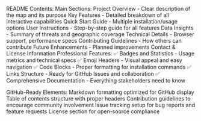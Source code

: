 README Contents:
Main Sections:
Project Overview - Clear description of the map and its purpose
Key Features - Detailed breakdown of all interactive capabilities
Quick Start Guide - Multiple installation/usage options
User Instructions - Step-by-step guide for all features
Data Insights - Summary of threats and geographic coverage
Technical Details - Browser support, performance specs
Contributing Guidelines - How others can contribute
Future Enhancements - Planned improvements
Contact & License Information
Professional Features:
✅ Badges and Statistics - Usage metrics and technical specs
✅ Emoji Headers - Visual appeal and easy navigation
✅ Code Blocks - Proper formatting for installation commands
✅ Links Structure - Ready for GitHub Issues and collaboration
✅ Comprehensive Documentation - Everything stakeholders need to know

GitHub-Ready Elements:
Markdown formatting optimized for GitHub display
Table of contents structure with proper headers
Contribution guidelines to encourage community involvement
Issue tracking setup for bug reports and feature requests
License section for open-source compliance
